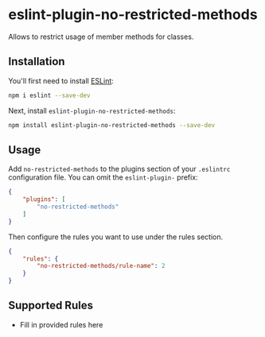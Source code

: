 # eslint-plugin-no-restricted-methods

Allows to restrict usage of member methods for classes.

## Installation

You'll first need to install [ESLint](https://eslint.org/):

```sh
npm i eslint --save-dev
```

Next, install `eslint-plugin-no-restricted-methods`:

```sh
npm install eslint-plugin-no-restricted-methods --save-dev
```

## Usage

Add `no-restricted-methods` to the plugins section of your `.eslintrc` configuration file. You can omit the `eslint-plugin-` prefix:

```json
{
    "plugins": [
        "no-restricted-methods"
    ]
}
```


Then configure the rules you want to use under the rules section.

```json
{
    "rules": {
        "no-restricted-methods/rule-name": 2
    }
}
```

## Supported Rules

* Fill in provided rules here


